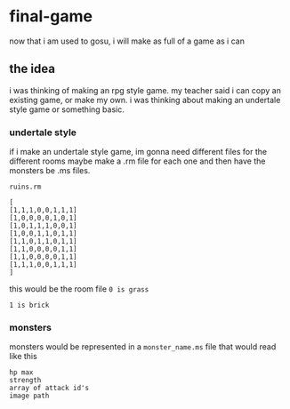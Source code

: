 # final-game
now that i am used to gosu, i will make as full of a game as i can

## the idea
i was thinking of making an rpg style game.
my teacher said i can copy an existing game, or make my own.
i was thinking about making an undertale style game or something basic.

### undertale style
if i make an undertale style game, im gonna need different files for the different rooms
maybe make a .rm file for each one
and then have the monsters be .ms files.

`ruins.rm`

```
[
[1,1,1,0,0,1,1,1]
[1,0,0,0,0,1,0,1]
[1,0,1,1,1,0,0,1]
[1,0,0,1,1,0,1,1]
[1,1,0,1,1,0,1,1]
[1,1,0,0,0,0,1,1]
[1,1,0,0,0,0,1,1]
[1,1,1,0,0,1,1,1]
]
```
this would be the room file
`0 is grass`

`1 is brick`



### monsters
monsters would be represented in a `monster_name.ms` file that would read like this

```
hp max
strength
array of attack id's
image path
```
